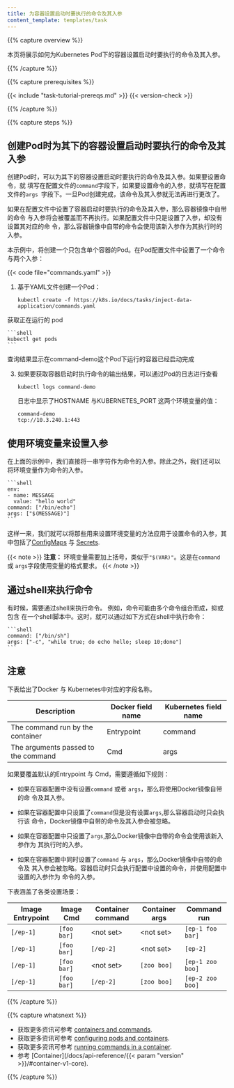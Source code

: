 ```yaml
---
title: 为容器设置启动时要执行的命令及其入参
content_template: templates/task
---
```


{{% capture overview %}}

本页将展示如何为Kubernetes Pod下的容器设置启动时要执行的命令及其入参。

{{% /capture %}}


{{% capture prerequisites %}}

{{< include "task-tutorial-prereqs.md" >}} {{< version-check >}}

{{% /capture %}}


{{% capture steps %}}

## 创建Pod时为其下的容器设置启动时要执行的命令及其入参

创建Pod时，可以为其下的容器设置启动时要执行的命令及其入参。如果要设置命令，就
填写在配置文件的`command`字段下，如果要设置命令的入参，就填写在配置文件的`args
`字段下。一旦Pod创建完成，该命令及其入参就无法再进行更改了。

如果在配置文件中设置了容器启动时要执行的命令及其入参，那么容器镜像中自带的命令
与入参将会被覆盖而不再执行。如果配置文件中只是设置了入参，却没有设置其对应的命
令，那么容器镜像中自带的命令会使用该新入参作为其执行时的入参。

本示例中，将创建一个只包含单个容器的Pod。在Pod配置文件中设置了一个命令与两个入参：

{{< code file="commands.yaml" >}}

1. 基于YAML文件创建一个Pod：
    
    ```shell
    kubectl create -f https://k8s.io/docs/tasks/inject-data-application/commands.yaml
    ```
 
<!--
2. List the running Pods:
-->

   获取正在运行的 pod
   
    ```shell
    kubectl get pods
    ```

   查询结果显示在command-demo这个Pod下运行的容器已经启动完成

3. 如果要获取容器启动时执行命令的输出结果，可以通过Pod的日志进行查看

    ```shell
    kubectl logs command-demo
    ```

    日志中显示了HOSTNAME 与KUBERNETES_PORT 这两个环境变量的值：
    
    ```shell
    command-demo
    tcp://10.3.240.1:443
    ```
	
## 使用环境变量来设置入参

在上面的示例中，我们直接将一串字符作为命令的入参。除此之外，我们还可以
将环境变量作为命令的入参。

    ```shell
    env:
    - name: MESSAGE
      value: "hello world"
    command: ["/bin/echo"]
    args: ["$(MESSAGE)"]
    ```

这样一来，我们就可以将那些用来设置环境变量的方法应用于设置命令的入参，其
中包括了[ConfigMaps](/docs/tasks/configure-pod-container/configure-pod-configmap/)
与
[Secrets](/docs/concepts/configuration/secret/).

{{< note >}}
**注意：** 环境变量需要加上括号，类似于`"$(VAR)"`。这是在`command` 
或 `args`字段使用变量的格式要求。
{{< /note >}}

## 通过shell来执行命令

有时候，需要通过shell来执行命令。 例如，命令可能由多个命令组合而成，抑或包含
在一个shell脚本中。这时，就可以通过如下方式在shell中执行命令：

    ```shell
    command: ["/bin/sh"]
    args: ["-c", "while true; do echo hello; sleep 10;done"]
    ```

## 注意

下表给出了Docker 与 Kubernetes中对应的字段名称。

|              Description               |    Docker field name   | Kubernetes field name |
|----------------------------------------|------------------------|-----------------------|
|  The command run by the container      |   Entrypoint           |      command          |
|  The arguments passed to the command   |   Cmd                  |      args             |

如果要覆盖默认的Entrypoint 与 Cmd，需要遵循如下规则：

* 如果在容器配置中没有设置`command` 或者 `args`，那么将使用Docker镜像自带的命
令及其入参。

* 如果在容器配置中只设置了`command`但是没有设置`args`,那么容器启动时只会执行该
命令，Docker镜像中自带的命令及其入参会被忽略。

* 如果在容器配置中只设置了`args`,那么Docker镜像中自带的命令会使用该新入参作为
其执行时的入参。

* 如果在容器配置中同时设置了`command` 与 `args`，那么Docker镜像中自带的命令及
其入参会被忽略。容器启动时只会执行配置中设置的命令，并使用配置中设置的入参作为
命令的入参。

下表涵盖了各类设置场景：

| Image Entrypoint   |    Image Cmd     | Container command   |  Container args    |    Command run   |
|--------------------|------------------|---------------------|--------------------|------------------|
|     `[/ep-1]`      |   `[foo bar]`    |   &lt;not set&gt;   |   &lt;not set&gt;  | `[ep-1 foo bar]` |
|     `[/ep-1]`      |   `[foo bar]`    |      `[/ep-2]`      |   &lt;not set&gt;  |     `[ep-2]`     |
|     `[/ep-1]`      |   `[foo bar]`    |   &lt;not set&gt;   |     `[zoo boo]`    | `[ep-1 zoo boo]` |
|     `[/ep-1]`      |   `[foo bar]`    |   `[/ep-2]`         |     `[zoo boo]`    | `[ep-2 zoo boo]` |


{{% /capture %}}

{{% capture whatsnext %}}

* 获取更多资讯可参考 [containers and commands](/docs/user-guide/containers/).
* 获取更多资讯可参考 [configuring pods and containers](/docs/tasks/).
* 获取更多资讯可参考 [running commands in a container](/docs/tasks/debug-application-cluster/get-shell-running-container/).
* 参考 [Container](/docs/api-reference/{{< param "version" >}}/#container-v1-core).

{{% /capture %}}



